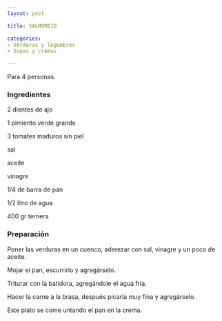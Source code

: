 ```yaml
---
layout: post

title: SALMOREJO

categories:
- Verduras y legumbres
- Sopas y cremas

---
```

Para 4 personas.

<h3>Ingredientes</h3>

2 dientes de ajo

1 pimiento verde grande

3 tomates maduros sin piel

sal

aceite

vinagre

1/4 de barra de pan

1/2 litro de agua

400 gr ternera

<h3>Preparación</h3>

Poner las verduras en un cuenco, aderezar con sal, vinagre y un poco de aceite.

Mojar el pan, escurrirlo y agregárselo.

Triturar con la batidora, agregándole el agua fría.

Hacer la carne a la brasa, después picarla muy fina y agregárselo.

Este plato se come untando el pan en la crema.